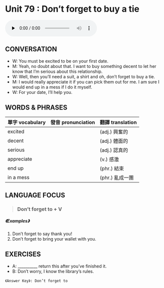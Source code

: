 # Unit 79 : Don’t forget to buy a tie

<audio controls preload="none">
  <source src="https://channelplus.ner.gov.tw/api/audio/5ad2e62cf95e3500064f4336">
</audio>

## CONVERSATION
* W: You must be excited to be on your first date. 
* M: Yeah, no doubt about that. I want to buy something decent to let her know that I’m serious about this relationship. 
* W: Well, then you’ll need a suit, a shirt and oh, don’t forget to buy a tie. 
* M: I would really appreciate it if you can pick them out for me. I am sure I would end up in a mess if I do it myself. 
* W: For your date, I’ll help you.

## WORDS & PHRASES
單字 vocabulary|發音 pronunciation|翻譯 translation
---|---|---
excited||(adj.) 興奮的
decent||(adj.) 體面的
serious||(adj.) 認真的
appreciate||(v.) 感激
end up||(phr.) 結束
in a mess||(phr.) 亂成一團

## LANGUAGE FOCUS 
> <h3>Don’t forget to + V</h3>

##### 《Examples》
1. Don’t forget to say thank you!
2. Don’t forget to bring your wallet with you.

## EXERCISES 
* A: __________ return this after you’ve finished it.
* B: Don’t worry, I know the library’s rules.

`《Answer Key》: Don’t forget to`
